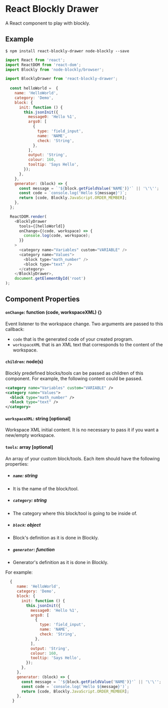 # React Blockly Drawer
A React component to play with blockly.
## Example

```shell 
$ npm install react-blockly-drawer node-blockly --save
```

```javascript
import React from 'react';
import ReactDOM from 'react-dom';
import Blockly from 'node-blockly/browser'; 

import BlocklyDrawer from 'react-blockly-drawer';
  
  const helloWorld =  {
    name: 'HelloWorld',
    category: 'Demo',
    block: {
      init: function () {
        this.jsonInit({
          message0: 'Hello %1',
          args0: [
            {
              type: 'field_input',
              name: 'NAME',
              check: 'String',
            },
          ],
          output: 'String',
          colour: 160,
          tooltip: 'Says Hello',
        });
      },
    },
    generator: (block) => {
      const message = `'${block.getFieldValue('NAME')}'` || '\'\'';
      const code = `console.log('Hello ${message}')`;
      return [code, Blockly.JavaScript.ORDER_MEMBER];
    },
  };

  ReactDOM.render(
    <BlocklyDrawer
      tools={[helloWorld]}
      onChange={(code, workspace) => {
        console.log(code, workspace);
      }}
    >
      <category name="Variables" custom="VARIABLE" />
      <category name="Values">
        <block type="math_number" />
        <block type="text" />
      </category>
    </BlocklyDrawer>,
    document.getElementById('root')
);

```

## Component Properties

#### `onChange`: function (code, workspaceXML) {}
Event listener to the workspace change.  Two arguments are passed to this callback:
- `code` that is the generated code of your created program.
- `workspaceXML` that is an XML text that corresponds to the content of the workspace.

#### `children`:  node(s)
Blockly predefined blocks/tools can be passed as children of this component.
For example, the following content could be passed.
```xml
<category name="Variables" custom="VARIABLE" />
<category name="Values">
  <block type="math_number" />
  <block type="text" />
</category>
```

#### `workspaceXML`: string [optional]
Workspace XML initial content. It is no necessary to pass it if you want a new/empty workspace.

#### `tools`: array [optional]
An array of your custom block/tools.
Each item should have the following properties:
 + ##### `name`: string
 + It is the name of the block/tool.
  
 + ##### `category`: string
 + The category where this block/tool is going to be inside of.
  
 + ##### `block`: object
 + Block's definition as it is done in Blockly.
 
 + ##### `generator`: function
 + Generator's definition as it is done in Blockly.
 
 
 For example:
 
 ```javascript
   {
      name: 'HelloWorld',
      category: 'Demo',
      block: {
        init: function () {
          this.jsonInit({
            message0: 'Hello %1',
            args0: [
              {
                type: 'field_input',
                name: 'NAME',
                check: 'String',
              },
            ],
            output: 'String',
            colour: 160,
            tooltip: 'Says Hello',
          });
        },
      },
      generator: (block) => {
        const message = `'${block.getFieldValue('NAME')}'` || '\'\'';
        const code = `console.log('Hello ${message}')`;
        return [code, Blockly.JavaScript.ORDER_MEMBER];
      },
    }
 ```



